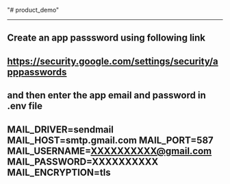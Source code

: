 "# product_demo" 

------------------------------------------------------------------------
Create an app passsword using following link
------------------------------------------------------------------------
https://security.google.com/settings/security/apppasswords
------------------------------------------------------------------------
and then enter the app email and password in .env file
------------------------------------------------------------------------
MAIL_DRIVER=sendmail
MAIL_HOST=smtp.gmail.com
MAIL_PORT=587
MAIL_USERNAME=XXXXXXXXXX@gmail.com
MAIL_PASSWORD=XXXXXXXXXX
MAIL_ENCRYPTION=tls
------------------------------------------------------------------------